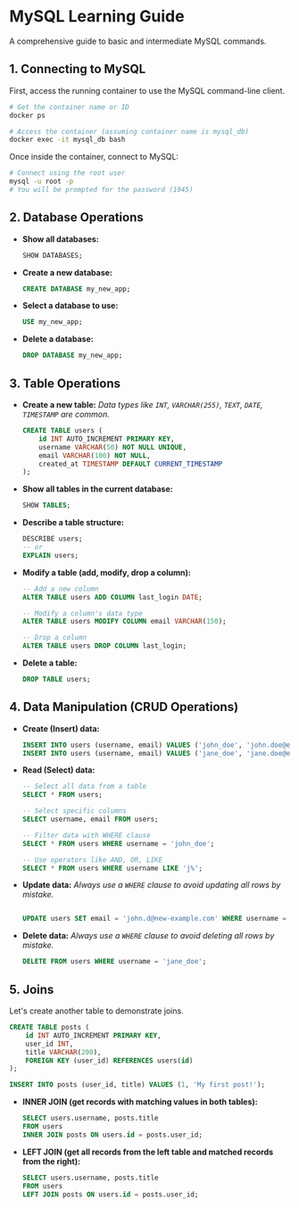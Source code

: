 # MySQL Learning Guide

A comprehensive guide to basic and intermediate MySQL commands.

## 1. Connecting to MySQL

First, access the running container to use the MySQL command-line client.

```bash
# Get the container name or ID
docker ps

# Access the container (assuming container name is mysql_db)
docker exec -it mysql_db bash
```

Once inside the container, connect to MySQL:

```bash
# Connect using the root user
mysql -u root -p
# You will be prompted for the password (1945)
```

## 2. Database Operations

- **Show all databases:**
  ```sql
  SHOW DATABASES;
  ```

- **Create a new database:**
  ```sql
  CREATE DATABASE my_new_app;
  ```

- **Select a database to use:**
  ```sql
  USE my_new_app;
  ```

- **Delete a database:**
  ```sql
  DROP DATABASE my_new_app;
  ```

## 3. Table Operations

- **Create a new table:**
  *Data types like `INT`, `VARCHAR(255)`, `TEXT`, `DATE`, `TIMESTAMP` are common.*
  ```sql
  CREATE TABLE users (
      id INT AUTO_INCREMENT PRIMARY KEY,
      username VARCHAR(50) NOT NULL UNIQUE,
      email VARCHAR(100) NOT NULL,
      created_at TIMESTAMP DEFAULT CURRENT_TIMESTAMP
  );
  ```

- **Show all tables in the current database:**
  ```sql
  SHOW TABLES;
  ```

- **Describe a table structure:**
  ```sql
  DESCRIBE users;
  -- or
  EXPLAIN users;
  ```

- **Modify a table (add, modify, drop a column):**
  ```sql
  -- Add a new column
  ALTER TABLE users ADD COLUMN last_login DATE;

  -- Modify a column's data type
  ALTER TABLE users MODIFY COLUMN email VARCHAR(150);

  -- Drop a column
  ALTER TABLE users DROP COLUMN last_login;
  ```

- **Delete a table:**
  ```sql
  DROP TABLE users;
  ```

## 4. Data Manipulation (CRUD Operations)

- **Create (Insert) data:**
  ```sql
  INSERT INTO users (username, email) VALUES ('john_doe', 'john.doe@example.com');
  INSERT INTO users (username, email) VALUES ('jane_doe', 'jane.doe@example.com');
  ```

- **Read (Select) data:**
  ```sql
  -- Select all data from a table
  SELECT * FROM users;

  -- Select specific columns
  SELECT username, email FROM users;

  -- Filter data with WHERE clause
  SELECT * FROM users WHERE username = 'john_doe';

  -- Use operators like AND, OR, LIKE
  SELECT * FROM users WHERE username LIKE 'j%';
  ```

- **Update data:**
  *Always use a `WHERE` clause to avoid updating all rows by mistake.*
  ```sql

  UPDATE users SET email = 'john.d@new-example.com' WHERE username = 'john_doe';
  ```

- **Delete data:**
  *Always use a `WHERE` clause to avoid deleting all rows by mistake.*
  ```sql
  DELETE FROM users WHERE username = 'jane_doe';
  ```

## 5. Joins

Let's create another table to demonstrate joins.

```sql
CREATE TABLE posts (
    id INT AUTO_INCREMENT PRIMARY KEY,
    user_id INT,
    title VARCHAR(200),
    FOREIGN KEY (user_id) REFERENCES users(id)
);

INSERT INTO posts (user_id, title) VALUES (1, 'My first post!');
```

- **INNER JOIN (get records with matching values in both tables):**
  ```sql
  SELECT users.username, posts.title
  FROM users
  INNER JOIN posts ON users.id = posts.user_id;
  ```

- **LEFT JOIN (get all records from the left table and matched records from the right):**
  ```sql
  SELECT users.username, posts.title
  FROM users
  LEFT JOIN posts ON users.id = posts.user_id;
  ```
